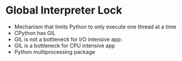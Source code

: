 # Global Interpreter Lock
- Mechanism that limits Python to only execute one thread at a time
- CPython has GIL
- GIL is not a bottleneck for I/O intensive app:
- GIL is a bottleneck for CPU intensive app
- Python multiprocessing package
